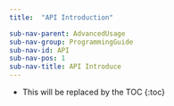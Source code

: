 ```yaml
---
title:  "API Introduction"

sub-nav-parent: AdvancedUsage
sub-nav-group: ProgrammingGuide
sub-nav-id: API
sub-nav-pos: 1
sub-nav-title: API Introduce
---
```


* This will be replaced by the TOC
{:toc}

